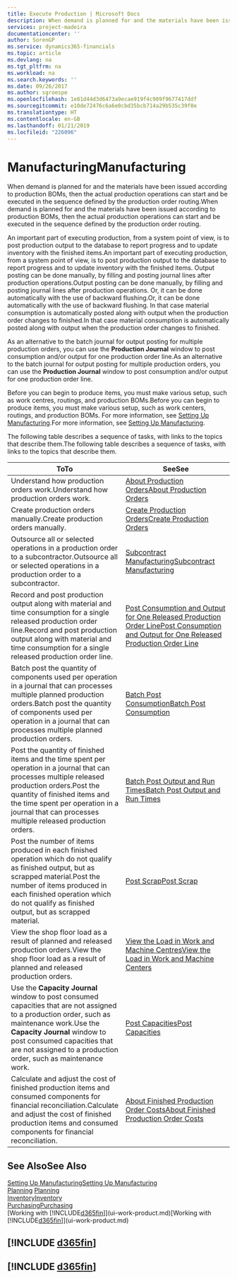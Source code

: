 ```yaml
---
title: Execute Production | Microsoft Docs
description: When demand is planned for and the materials have been issued according to production BOMs, then the actual production operations can start and be executed in the sequence defined by the production order routing.
services: project-madeira
documentationcenter: ''
author: SorenGP
ms.service: dynamics365-financials
ms.topic: article
ms.devlang: na
ms.tgt_pltfrm: na
ms.workload: na
ms.search.keywords: ''
ms.date: 09/26/2017
ms.author: sgroespe
ms.openlocfilehash: 1e81d44d3d6473a9ecae919f4c909f9677417ddf
ms.sourcegitcommit: e10de72476c6a6e0cbd35bcb714a29b535c39f0e
ms.translationtype: HT
ms.contentlocale: en-GB
ms.lasthandoff: 01/21/2019
ms.locfileid: "226096"
---
```

# <a name="manufacturing"></a><span data-ttu-id="37211-103">Manufacturing</span><span class="sxs-lookup"><span data-stu-id="37211-103">Manufacturing</span></span>
<span data-ttu-id="37211-104">When demand is planned for and the materials have been issued according to production BOMs, then the actual production operations can start and be executed in the sequence defined by the production order routing.</span><span class="sxs-lookup"><span data-stu-id="37211-104">When demand is planned for and the materials have been issued according to production BOMs, then the actual production operations can start and be executed in the sequence defined by the production order routing.</span></span>  

<span data-ttu-id="37211-105">An important part of executing production, from a system point of view, is to post production output to the database to report progress and to update inventory with the finished items.</span><span class="sxs-lookup"><span data-stu-id="37211-105">An important part of executing production, from a system point of view, is to post production output to the database to report progress and to update inventory with the finished items.</span></span> <span data-ttu-id="37211-106">Output posting can be done manually, by filling and posting journal lines after production operations.</span><span class="sxs-lookup"><span data-stu-id="37211-106">Output posting can be done manually, by filling and posting journal lines after production operations.</span></span> <span data-ttu-id="37211-107">Or, it can be done automatically with the use of backward flushing.</span><span class="sxs-lookup"><span data-stu-id="37211-107">Or, it can be done automatically with the use of backward flushing.</span></span> <span data-ttu-id="37211-108">In that case material consumption is automatically posted along with output when the production order changes to finished.</span><span class="sxs-lookup"><span data-stu-id="37211-108">In that case material consumption is automatically posted along with output when the production order changes to finished.</span></span>  

<span data-ttu-id="37211-109">As an alternative to the batch journal for output posting for multiple production orders, you can use the **Production Journal** window to post consumption and/or output for one production order line.</span><span class="sxs-lookup"><span data-stu-id="37211-109">As an alternative to the batch journal for output posting for multiple production orders, you can use the **Production Journal** window to post consumption and/or output for one production order line.</span></span>

<span data-ttu-id="37211-110">Before you can begin to produce items, you must make various setup, such as work centres, routings, and production BOMs.</span><span class="sxs-lookup"><span data-stu-id="37211-110">Before you can begin to produce items, you must make various setup, such as work centers, routings, and production BOMs.</span></span> <span data-ttu-id="37211-111">For more information, see [Setting Up Manufacturing](production-configure-production-processes.md).</span><span class="sxs-lookup"><span data-stu-id="37211-111">For more information, see [Setting Up Manufacturing](production-configure-production-processes.md).</span></span>

<span data-ttu-id="37211-112">The following table describes a sequence of tasks, with links to the topics that describe them.</span><span class="sxs-lookup"><span data-stu-id="37211-112">The following table describes a sequence of tasks, with links to the topics that describe them.</span></span>   

|<span data-ttu-id="37211-113">**To**</span><span class="sxs-lookup"><span data-stu-id="37211-113">**To**</span></span>|<span data-ttu-id="37211-114">**See**</span><span class="sxs-lookup"><span data-stu-id="37211-114">**See**</span></span>|  
|------------|-------------|  
|<span data-ttu-id="37211-115">Understand how production orders work.</span><span class="sxs-lookup"><span data-stu-id="37211-115">Understand how production orders work.</span></span>|[<span data-ttu-id="37211-116">About Production Orders</span><span class="sxs-lookup"><span data-stu-id="37211-116">About Production Orders</span></span>](production-about-production-orders.md)|
|<span data-ttu-id="37211-117">Create production orders manually.</span><span class="sxs-lookup"><span data-stu-id="37211-117">Create production orders manually.</span></span>|[<span data-ttu-id="37211-118">Create Production Orders</span><span class="sxs-lookup"><span data-stu-id="37211-118">Create Production Orders</span></span>](production-how-to-create-production-orders.md)|
|<span data-ttu-id="37211-119">Outsource all or selected operations in a production order to a subcontractor.</span><span class="sxs-lookup"><span data-stu-id="37211-119">Outsource all or selected operations in a production order to a subcontractor.</span></span>|[<span data-ttu-id="37211-120">Subcontract Manufacturing</span><span class="sxs-lookup"><span data-stu-id="37211-120">Subcontract Manufacturing</span></span>](production-how-to-subcontract-manufacturing.md)|
|<span data-ttu-id="37211-121">Record and post production output along with material and time consumption for a single released production order line.</span><span class="sxs-lookup"><span data-stu-id="37211-121">Record and post production output along with material and time consumption for a single released production order line.</span></span>|[<span data-ttu-id="37211-122">Post Consumption and Output for One Released Production Order Line</span><span class="sxs-lookup"><span data-stu-id="37211-122">Post Consumption and Output for One Released Production Order Line</span></span>](production-how-to-register-consumption-and-output.md)|  
|<span data-ttu-id="37211-123">Batch post the quantity of components used per operation in a journal that can processes multiple planned production orders.</span><span class="sxs-lookup"><span data-stu-id="37211-123">Batch post the quantity of components used per operation in a journal that can processes multiple planned production orders.</span></span>|[<span data-ttu-id="37211-124">Batch Post Consumption</span><span class="sxs-lookup"><span data-stu-id="37211-124">Batch Post Consumption</span></span>](production-how-to-post-consumption.md)|
|<span data-ttu-id="37211-125">Post the quantity of finished items and the time spent per operation in a journal that can processes multiple released production orders.</span><span class="sxs-lookup"><span data-stu-id="37211-125">Post the quantity of finished items and the time spent per operation in a journal that can processes multiple released production orders.</span></span>|[<span data-ttu-id="37211-126">Batch Post Output and Run Times</span><span class="sxs-lookup"><span data-stu-id="37211-126">Batch Post Output and Run Times</span></span>](production-how-to-post-output-quantity.md)|  
|<span data-ttu-id="37211-127">Post the number of items produced in each finished operation which do not qualify as finished output, but as scrapped material.</span><span class="sxs-lookup"><span data-stu-id="37211-127">Post the number of items produced in each finished operation which do not qualify as finished output, but as scrapped material.</span></span>|[<span data-ttu-id="37211-128">Post Scrap</span><span class="sxs-lookup"><span data-stu-id="37211-128">Post Scrap</span></span>](production-how-to-post-scrap.md)|
|<span data-ttu-id="37211-129">View the shop floor load as a result of planned and released production orders.</span><span class="sxs-lookup"><span data-stu-id="37211-129">View the shop floor load as a result of planned and released production orders.</span></span>|[<span data-ttu-id="37211-130">View the Load in Work and Machine Centres</span><span class="sxs-lookup"><span data-stu-id="37211-130">View the Load in Work and Machine Centers</span></span>](production-how-to-view-the-load-on-work-centers.md)|      
|<span data-ttu-id="37211-131">Use the **Capacity Journal** window to post consumed capacities that are not assigned to a production order, such as maintenance work.</span><span class="sxs-lookup"><span data-stu-id="37211-131">Use the **Capacity Journal** window to post consumed capacities that are not assigned to a production order, such as maintenance work.</span></span>|[<span data-ttu-id="37211-132">Post Capacities</span><span class="sxs-lookup"><span data-stu-id="37211-132">Post Capacities</span></span>](production-how-to-post-capacities.md)|  
|<span data-ttu-id="37211-133">Calculate and adjust the cost of finished production items and consumed components for financial reconciliation.</span><span class="sxs-lookup"><span data-stu-id="37211-133">Calculate and adjust the cost of finished production items and consumed components for financial reconciliation.</span></span>|[<span data-ttu-id="37211-134">About Finished Production Order Costs</span><span class="sxs-lookup"><span data-stu-id="37211-134">About Finished Production Order Costs</span></span>](finance-about-finished-production-order-costs.md)|  

## <a name="see-also"></a><span data-ttu-id="37211-135">See Also</span><span class="sxs-lookup"><span data-stu-id="37211-135">See Also</span></span>  
[<span data-ttu-id="37211-136">Setting Up Manufacturing</span><span class="sxs-lookup"><span data-stu-id="37211-136">Setting Up Manufacturing</span></span>](production-configure-production-processes.md)  
<span data-ttu-id="37211-137">[Planning](production-planning.md)    </span><span class="sxs-lookup"><span data-stu-id="37211-137">[Planning](production-planning.md)    </span></span>  
[<span data-ttu-id="37211-138">Inventory</span><span class="sxs-lookup"><span data-stu-id="37211-138">Inventory</span></span>](inventory-manage-inventory.md)  
[<span data-ttu-id="37211-139">Purchasing</span><span class="sxs-lookup"><span data-stu-id="37211-139">Purchasing</span></span>](purchasing-manage-purchasing.md)  
<span data-ttu-id="37211-140">[Working with [!INCLUDE[d365fin](includes/d365fin_md.md)]](ui-work-product.md)</span><span class="sxs-lookup"><span data-stu-id="37211-140">[Working with [!INCLUDE[d365fin](includes/d365fin_md.md)]](ui-work-product.md)</span></span>

## [!INCLUDE [d365fin](includes/free_trial_md.md)]  
## [!INCLUDE [d365fin](includes/training_link_md.md)]
